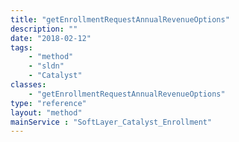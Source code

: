 ```yaml
---
title: "getEnrollmentRequestAnnualRevenueOptions"
description: ""
date: "2018-02-12"
tags:
    - "method"
    - "sldn"
    - "Catalyst"
classes:
    - "getEnrollmentRequestAnnualRevenueOptions"
type: "reference"
layout: "method"
mainService : "SoftLayer_Catalyst_Enrollment"
---
```

